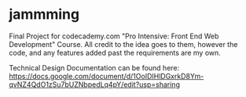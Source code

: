 # jammming
Final Project for codecademy.com "Pro Intensive: Front End Web Development" Course. All credit to the idea goes to them, however the code, and any features added past the requirements are my own.


Technical Design Documentation can be found here: https://docs.google.com/document/d/1OoIDIHlDGxrkD8Ym-qvNZ4QdO1zSu7bUZNbpedLq4pY/edit?usp=sharing
